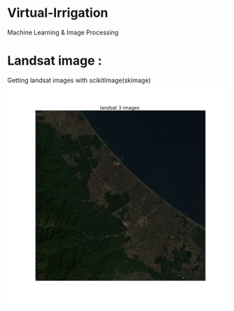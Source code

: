 # Virtual-Irrigation
Machine Learning &amp; Image Processing

# Landsat image :
Getting landsat images with scikitImage(skimage)
![](input_image/landsat.png)

